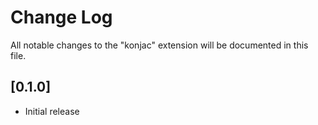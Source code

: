 # Change Log
All notable changes to the "konjac" extension will be documented in this file.

## [0.1.0]
- Initial release
